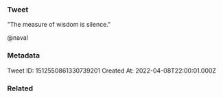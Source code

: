 ### Tweet
"The measure of wisdom is silence."

@naval

### Metadata
Tweet ID: 1512550861330739201
Created At: 2022-04-08T22:00:01.000Z

### Related

